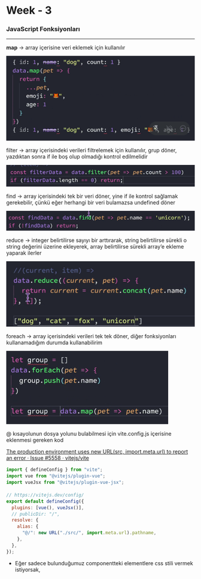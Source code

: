 # Week - 3

### JavaScript Fonksiyonları

---

**map** → array içerisine veri eklemek için kullanılır

![Screen Shot 2022-09-17 at 10.21.13.png](Week%20-%203%20612b2ace60414103a475b517a6f44baa/Screen_Shot_2022-09-17_at_10.21.13.png)

filter → array içerisindeki verileri filtrelemek için kullanılır, grup döner, yazdıktan sonra if ile boş olup olmadığı kontrol edilmelidir

![Screen Shot 2022-09-17 at 10.21.27.png](Week%20-%203%20612b2ace60414103a475b517a6f44baa/Screen_Shot_2022-09-17_at_10.21.27.png)

find → array içerisindeki tek bir veri döner, yine if ile kontrol sağlamak gerekebilir, çünkü eğer herhangi bir veri bulamazsa undefined döner

![Screen Shot 2022-09-17 at 10.23.54.png](Week%20-%203%20612b2ace60414103a475b517a6f44baa/Screen_Shot_2022-09-17_at_10.23.54.png)

reduce → integer belirtilirse sayıyı bir arttırarak, string belirtilirse sürekli o string değerini üzerine ekleyerek, array belirtilirse sürekli array’e ekleme yaparak ilerler

![Screen Shot 2022-09-17 at 10.30.57.png](Week%20-%203%20612b2ace60414103a475b517a6f44baa/Screen_Shot_2022-09-17_at_10.30.57.png)

foreach → array içerisindeki verileri tek tek döner, diğer fonksiyonları kullanamadığım durumda kullanabilirim

![Screen Shot 2022-09-17 at 10.35.11.png](Week%20-%203%20612b2ace60414103a475b517a6f44baa/Screen_Shot_2022-09-17_at_10.35.11.png)

@ kısayolunun dosya yolunu bulabilmesi için vite.config.js içerisine eklenmesi gereken kod

[The production environment uses new URL(src, import.meta.url) to report an error · Issue #5558 · vitejs/vite](https://github.com/vitejs/vite/issues/5558#issuecomment-961720914)

```jsx
import { defineConfig } from "vite";
import vue from "@vitejs/plugin-vue";
import vueJsx from "@vitejs/plugin-vue-jsx";

// https://vitejs.dev/config/
export default defineConfig({
  plugins: [vue(), vueJsx()],
  // publicDir: "/",
  resolve: {
    alias: {
      "@/": new URL("./src/", import.meta.url).pathname,
    },
  },
});
```

- Eğer sadece bulunduğumuz componentteki elementlere css stili vermek istiyorsak, <style scope> şeklinde yazmamız gerekiyor. Scope anahtar kelimesini yazmazsak globale hitap eder.

CSS Methodologys - (BEM)

Props Gönderme Yöntemleri 

- köşeli parantez ve süslü parantez şeklinde gönderebiliriz
- süslü parantezle kullanırsak virgüllerle ayırıp daha fazla özellik yazabiliriz

![Screen Shot 2022-09-18 at 09.25.44.png](Week%20-%203%20612b2ace60414103a475b517a6f44baa/Screen_Shot_2022-09-18_at_09.25.44.png)

emitsler alt komponentten üst komponente veri göndermeye yarar, props gibi çalışır 

### ref()

- dinamik olarak değiştirmek istediğimiz verilerde ref kullanmamız gerekir
- ref kullanılan değişken value alır
- ref eklerken mutlaka import etmemiz gerekiyor
- ref’lerde let ile tanımlama yapmamız zorunlu değildir, const ile de tanımlama yapabiliriz, çünkü ref() kullandığımızda bize bir obje döner ve biz aslında “degisken.value”yu değiştiririz.

![Screen Shot 2022-09-18 at 10.14.32.png](Week%20-%203%20612b2ace60414103a475b517a6f44baa/Screen_Shot_2022-09-18_at_10.14.32.png)

### v-if ve v-show Farkı

**v-if** → elementi direkt DOM’dan kaldırır

**v-show** → elemente display:none özelliği kazandırır

Best Practise olarak script - template - style şeklinde olmalı!

## Ders İçi Egzersizin Çözümü

![Screen Shot 2022-09-18 at 13.16.10.png](Week%20-%203%20612b2ace60414103a475b517a6f44baa/Screen_Shot_2022-09-18_at_13.16.10.png)

![Screen Shot 2022-09-18 at 13.16.41.png](Week%20-%203%20612b2ace60414103a475b517a6f44baa/Screen_Shot_2022-09-18_at_13.16.41.png)

[Dog-Ceo Finder](https://dog-ceo.vercel.app/)

[Protein-Vue.js-Bootcamp/3-Week/dog-ceo-app at master · ynsmrtpc/Protein-Vue.js-Bootcamp](https://github.com/ynsmrtpc/Protein-Vue.js-Bootcamp/tree/master/3-Week/dog-ceo-app)

# ÖDEV

- Geçen hafta yaptığımız ödevin aynısını Vue ile component kullanarak yap.
- Componente gönderilen öğrencilerden asistanların background’ı farklı renk olsun.

## URL’S

[30-Days-Of-JavaScript/10_day_Sets_and_Maps.md at master · Asabeneh/30-Days-Of-JavaScript](https://github.com/Asabeneh/30-Days-Of-JavaScript/blob/master/10_Day_Sets_and_Maps/10_day_Sets_and_Maps.md#exerciseslevel-1)

[Group Array of JavaScript Objects by Key or Property Value](https://gist.github.com/JamieMason/0566f8412af9fe6a1d470aa1e089a752)

[https://github.com/public-apis/public-apis](https://github.com/public-apis/public-apis)

[The production environment uses new URL(src, import.meta.url) to report an error · Issue #5558 · vitejs/vite](https://github.com/vitejs/vite/issues/5558#issuecomment-961720914)